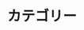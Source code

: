 ---
title: カテゴリー
description: indexカテゴリの記事一覧です。カテゴリ一覧があるわけではありません。
layout: blog-index
query:
  category: index
---